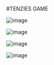 #TENZIES GAME  


![image](https://user-images.githubusercontent.com/71688954/162590408-d0c8bd6f-12b5-4423-927d-add0b1671f85.png)


![image](https://user-images.githubusercontent.com/71688954/162590419-50bf4b48-4ff4-4bf5-9bcf-3cf56b4b0892.png)


![image](https://user-images.githubusercontent.com/71688954/162590436-eaa28d4a-899a-4f56-ae40-7c762a9ea64d.png)


![image](https://user-images.githubusercontent.com/71688954/162590464-81b0eb4b-7bbd-4818-a376-56d8ea68ad0c.png)




